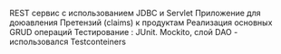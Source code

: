 REST сервис с использованием JDBC и Servlet
Приложение для доюавления Претензий (claims) к продуктам
Реализация основных GRUD операций
Тестирование : JUnit. Mockito, слой DAO - использовался Testconteiners 
